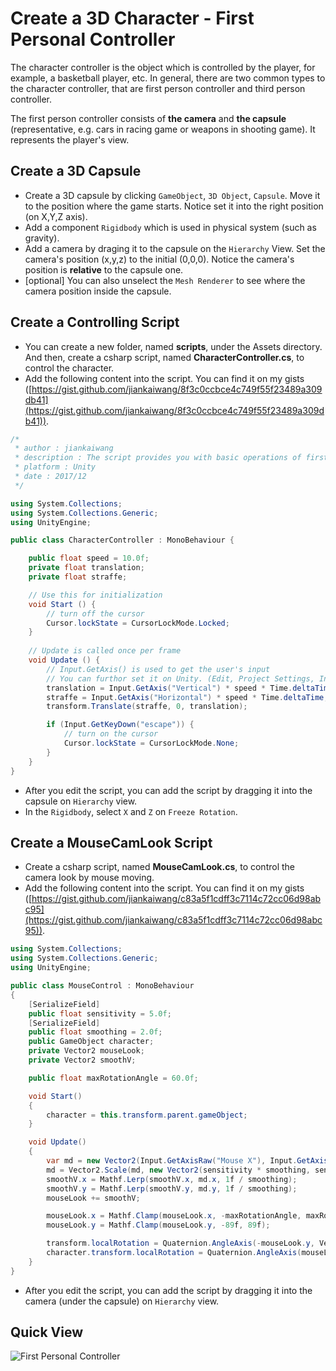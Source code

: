 # Create a 3D Character - First Personal Controller



The character controller is the object which is controlled by the player, for example, a basketball player, etc. In general, there are two common types to the character controller, that are first person controller and third person controller.

The first person controller consists of **the camera** and **the capsule** (representative, e.g. cars in racing game or weapons in shooting game). It represents the player's view.



## Create a 3D Capsule

* Create a 3D capsule by clicking `GameObject`, `3D Object`, `Capsule`. Move it to the position where the game starts. Notice set it into the right position (on X,Y,Z axis).
* Add a component `Rigidbody` which is used in physical system (such as gravity).
* Add a camera by draging it to the capsule on the `Hierarchy` View. Set the camera's position (x,y,z) to the initial (0,0,0). Notice the camera's position is **relative** to the capsule one.
* [optional] You can also unselect the `Mesh Renderer` to see where the camera position inside the capsule.





## Create a Controlling Script

* You can create a new folder, named **scripts**, under the Assets directory. And then, create a csharp script, named **CharacterController.cs**, to control the character.
* Add the following content into the script. You can find it on my gists ([https://gist.github.com/jiankaiwang/8f3c0ccbce4c749f55f23489a309db41](https://gist.github.com/jiankaiwang/8f3c0ccbce4c749f55f23489a309db41)).

```c#
/* 
 * author : jiankaiwang
 * description : The script provides you with basic operations of first personal control.
 * platform : Unity
 * date : 2017/12
 */

using System.Collections;
using System.Collections.Generic;
using UnityEngine;

public class CharacterController : MonoBehaviour {

    public float speed = 10.0f;
    private float translation;
    private float straffe;

    // Use this for initialization
    void Start () {
        // turn off the cursor
        Cursor.lockState = CursorLockMode.Locked;		
	}
	
	// Update is called once per frame
	void Update () {
        // Input.GetAxis() is used to get the user's input
        // You can furthor set it on Unity. (Edit, Project Settings, Input)
        translation = Input.GetAxis("Vertical") * speed * Time.deltaTime;
        straffe = Input.GetAxis("Horizontal") * speed * Time.deltaTime;
        transform.Translate(straffe, 0, translation);

        if (Input.GetKeyDown("escape")) {
            // turn on the cursor
            Cursor.lockState = CursorLockMode.None;
        }
    }
}
```

* After you edit the script, you can add the script by dragging it into the capsule on `Hierarchy` view.
* In the `Rigidbody`, select `X` and `Z` on `Freeze Rotation`.





## Create a MouseCamLook Script

* Create a csharp script, named **MouseCamLook.cs**, to control the camera look by mouse moving.
* Add the following content into the script. You can find it on my gists ([https://gist.github.com/jiankaiwang/c83a5f1cdff3c7114c72cc06d98abc95](https://gist.github.com/jiankaiwang/c83a5f1cdff3c7114c72cc06d98abc95)).

```c#
using System.Collections;
using System.Collections.Generic;
using UnityEngine;

public class MouseControl : MonoBehaviour
{
    [SerializeField]
    public float sensitivity = 5.0f;
    [SerializeField]
    public float smoothing = 2.0f;
    public GameObject character;
    private Vector2 mouseLook;
    private Vector2 smoothV;

    public float maxRotationAngle = 60.0f;

    void Start()
    {
        character = this.transform.parent.gameObject;
    }

    void Update()
    {
        var md = new Vector2(Input.GetAxisRaw("Mouse X"), Input.GetAxisRaw("Mouse Y"));
        md = Vector2.Scale(md, new Vector2(sensitivity * smoothing, sensitivity * smoothing));
        smoothV.x = Mathf.Lerp(smoothV.x, md.x, 1f / smoothing);
        smoothV.y = Mathf.Lerp(smoothV.y, md.y, 1f / smoothing);
        mouseLook += smoothV;

        mouseLook.x = Mathf.Clamp(mouseLook.x, -maxRotationAngle, maxRotationAngle);
        mouseLook.y = Mathf.Clamp(mouseLook.y, -89f, 89f);

        transform.localRotation = Quaternion.AngleAxis(-mouseLook.y, Vector3.right);
        character.transform.localRotation = Quaternion.AngleAxis(mouseLook.x, character.transform.up);
    }
}
```

* After you edit the script, you can add the script by dragging it into the camera (under the capsule) on `Hierarchy` view.





## Quick View

![First Personal Controller](FirstPersonalController.gif)



